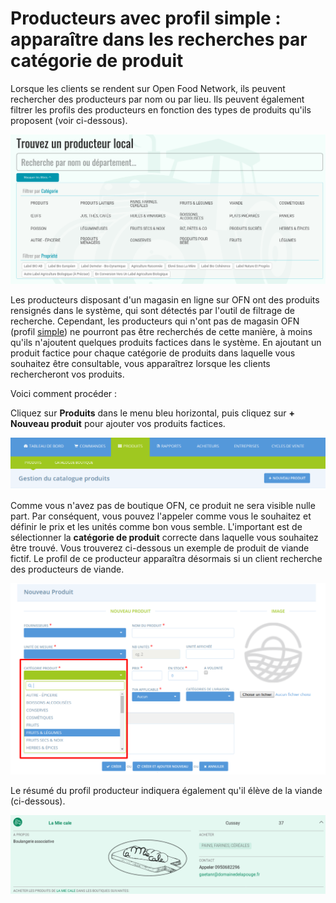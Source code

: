# Producteurs avec profil simple : apparaître dans les recherches par catégorie de produit

Lorsque les clients se rendent sur Open Food Network, ils peuvent rechercher des producteurs par nom ou par lieu. Ils peuvent également filtrer les profils des producteurs en fonction des types de produits qu'ils proposent (voir ci-dessous).

![](<../../.gitbook/assets/image (57) (1) (1) (1).png>)

Les producteurs disposant d'un magasin en ligne sur OFN ont des produits rensignés dans le système, qui sont détectés par l'outil de filtrage de recherche. Cependant, les producteurs qui n'ont pas de magasin OFN (profil [simple](https://guide.openfoodnetwork.org/v/fr/quick-start-guides/profile-only-quick-setup-guide)) ne pourront pas être recherchés de cette manière, à moins qu'ils n'ajoutent quelques produits factices dans le système. En ajoutant un produit factice pour chaque catégorie de produits dans laquelle vous souhaitez être consultable, vous apparaîtrez lorsque les clients rechercheront vos produits.&#x20;

Voici comment procéder :&#x20;

Cliquez sur **Produits** dans le menu bleu horizontal, puis cliquez sur **+ Nouveau produit** pour ajouter vos produits factices.

![](<../../.gitbook/assets/image (63) (1) (1) (1) (1).png>)

Comme vous n'avez pas de boutique OFN, ce produit ne sera visible nulle part. Par conséquent, vous pouvez l'appeler comme vous le souhaitez et définir le prix et les unités comme bon vous semble. L'important est de sélectionner la **catégorie de produit** correcte dans laquelle vous souhaitez être trouvé. Vous trouverez ci-dessous un exemple de produit de viande fictif. Le profil de ce producteur apparaîtra désormais si un client recherche des producteurs de viande.

![](<../../.gitbook/assets/image (64) (1) (1) (1) (1) (1) (1).png>)

Le résumé du profil producteur indiquera également qu'il élève de la viande (ci-dessous).

![](<../../.gitbook/assets/image (52) (1) (1) (1) (1) (1) (1) (1).png>)

